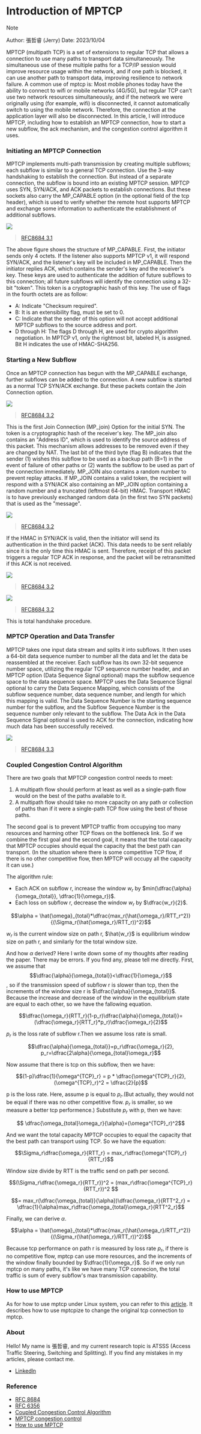 # Introduction of MPTCP

>[!NOTE]
> Author: 張哲睿 (Jerry)
> Date: 2023/10/04

MPTCP (multipath TCP) is a set of extensions to regular TCP that allows a connection to use many paths to transport data simultaneously. The simultaneous use of these multiple paths for a TCP/IP session would improve resource usage within the network, and if one path is blocked, it can use another path to transport data, improving resilience to network failure. A common use of mptcp is: Most mobile phones today have the ability to connect to wifi or mobile networks (4G/5G), but regular TCP can't use two network resources simultaneously, and if the network we were originally using (for example, wifi) is disconnected, it cannot automatically switch to using the mobile network. Therefore, the connection at the application layer will also be disconnected.
In this article, I will introduce MPTCP, including how to establish an MPTCP connection, how to start a new subflow, the ack mechanism, and the congestion control algorithm it uses.

### Initiating an MPTCP Connection
MPTCP implements multi-path transmission by creating multiple subflows; each subflow is similar to a general TCP connection. Use the 3-way handshaking to establish the connection. But instead of a separate connection, the subflow is bound into an existing MPTCP session. MPTCP uses SYN, SYN/ACK, and ACK packets to establish connections. But these sockets also carry the MP_CAPABLE option (in the optional field of the tcp header), which is used to verify whether the remote host supports MPTCP and exchange some information to authenticate the establishment of additional subflows.

![](./figure1.png)
>[RFC8684 3.1](https://www.rfc-editor.org/rfc/pdfrfc/rfc6824.txt.pdf)

The above figure shows the structure of MP_CAPABLE. First, the initiator sends only 4 octets. If the listener also supports MPTCP v1, it will respond SYN/ACK, and the listener's key will be included in MP_CAPABLE. Then the initiator replies ACK, which contains the sender's key and the receiver's key. These keys are used to authenticate the addition of future subflows to this connection; all future subflows will identify the connection using a 32-bit "token". This token is a cryptographic hash of this key.
The use of flags in the fourth octets are as follow:

* A: Indicate "Checksum required".
* B: It is an extensibility flag, must be set to 0.
* C: Indicate that the sender of this option will not accept additional MPTCP subflows to the source address and port.
* D through H: The flags D through H, are used for crypto algorithm negotiation. In MPTCP v1, only the rightmost bit, labeled H, is assigned. Bit H indicates the use of HMAC-SHA256.

### Starting a New Subflow
Once an MPTCP connection has begun with the MP_CAPABLE exchange, further subflows can be added to the connection. A new subflow is started as a normal TCP SYN/ACK exchange. But these packets contain the Join Connection option.

![](./figure2.png)
>[RFC8684 3.2](https://www.rfc-editor.org/rfc/pdfrfc/rfc6824.txt.pdf)

This is the first Join Connection (MP_join) Option for the initial SYN. The token is a cryptographic hash of the receiver's key. The MP_join also contains an "Address ID", which is used to identify the source address of this packet. This mechanism allows addresses to be removed even if they are changed by NAT.
The last bit of the third byte (flag B) indicates that the sender (1) wishes this subflow to be used as a backup path (B=1) in the event of failure of other paths or (2) wants the subflow to be used as part of the connection immediately. MP_JOIN also contains a random number to prevent replay attacks.
If MP_JOIN contains a valid token, the recipient will respond with a SYN/ACK also containing an MP_JOIN option containing a random number and a truncated (leftmost 64-bit) HMAC. Transport HMAC is to have previously exchanged random data (in the first two SYN packets) that is used as the "message".

![](./figure3.png)
>[RFC8684 3.2](https://www.rfc-editor.org/rfc/pdfrfc/rfc6824.txt.pdf)

If the HMAC in SYN/ACK is valid, then the initiator will send its authentication in the third packet (ACK). This data needs to be sent reliably since it is the only time this HMAC is sent. Therefore, receipt of this packet triggers a regular TCP ACK in response, and the packet will be retransmitted if this ACK is not received.

![](./figure6.png)
>[RFC8684 3.2](https://www.rfc-editor.org/rfc/pdfrfc/rfc6824.txt.pdf)

![](./figure4.png)
>[RFC8684 3.2](https://www.rfc-editor.org/rfc/pdfrfc/rfc6824.txt.pdf)

This is total handshake procedure.




### MPTCP Operation and Data Transfer

MPTCP takes one input data stream and splits it into subflows. It then uses a 64-bit data sequence number to number all the data and let the data be reassembled at the receiver. Each subflow has its own 32-bit sequence number space, utilizing the regular TCP sequence number header, and an MPTCP option (Data Sequence Signal optional) maps the subflow sequence space to the data sequence space.
MPTCP uses the Data Sequence Signal optional to carry the Data Sequence Mapping, which consists of the subflow sequence number, data sequence number, and length for which this mapping is valid. The Data Sequence Number is the starting sequence number for the subflow, and the Subflow Sequence Number is the sequence number only relevant to the subflow. The Data Ack in the Data Sequence Signal optional is used to ACK for the connection, indicating how much data has been successfully received.

![](./figure5.png)
>[RFC8684 3.3](https://www.rfc-editor.org/rfc/pdfrfc/rfc6824.txt.pdf)

### Coupled Congestion Control Algorithm
There are two goals that MPTCP congestion control needs to meet:
1.   A multipath flow should perform at least as well as a single-path flow would on the best of the paths available to it.
2.   A multipath flow should take no more capacity on any path or collection of paths than if it were a single-path TCP flow using the best of those paths.

The second goal is to prevent MPTCP traffic from occupying too many resources and harming other TCP flows on the bottleneck link. So if we combine the first goal and the second goal, it means that the total capacity that MPTCP occupies should equal the capacity that the best path can transport. (In the situation where there is some competitive TCP flow, if there is no other competitive flow, then MPTCP will occupy all the capacity it can use.)

The algorithm rule:
* Each ACK on subflow r, increase the window $w_r$ by $min(\dfrac{\alpha}{\omega_{total}}, \dfrac{1}{\omega_r})$.
* Each loss on subflow r, decrease the window $w_r$ by $\dfrac{w_r}{2}$.

$$\alpha = \hat{\omega}_{total}*\dfrac{max_r(\hat{\omega_r}/RTT_r^2)}{(\Sigma_r(\hat{\omega_r}/RTT_r))^2}$$

$w_r$ is the current window size on path r, $\hat{w_r}$ is equilibrium window size on path r, and similarly for the total window size.

And how $\alpha$ derived? Here I write down some of my thoughts after reading the paper. There may be errors. If you find any, please tell me directly.
First, we assume that $$\dfrac{\alpha}{\omega_{total}}<\dfrac{1}{\omega_r}$$, so if the transmission speed of subflow r is slower than tcp, then the increments of the window size r is $\dfrac{\alpha}{\omega_{total}}$. Because the increase and decrease of the window in the equilibrium state are equal to each other, so we have the fallowing equation.

$$\dfrac{\omega_r}{RTT_r}(1-p_r)\dfrac{\alpha}{\omega_{total}}=(\dfrac{\omega_r}{RTT_r}*p_r)\dfrac{\omega_r}{2}$$

$p_r$ is the loss rate of subflow r.Then we assume loss rate is small.

$$\dfrac{\alpha}{\omega_{total}}=p_r\dfrac{\omega_r}{2}, p_r=\dfrac{2\alpha}{\omega_{total}\omega_r}$$

Now assume that there is tcp on this subflow, then we have:

$$(1-p)\dfrac{1}{\omega^{TCP}_r} = p * \dfrac{\omega^{TCP}_r}{2}, (\omega^{TCP}_r)^2 = \dfrac{2}{p}$$

p is the loss rate. Here, assume p is equal to $p_r$.(But actually, they would not be equal if there was no other competitive flow. $p_r$ is smaller, so we measure a better tcp performence.) Substitute $p_r$ with p, then we have:

$$ \dfrac{\omega_{total}\omega_r}{\alpha}=(\omega^{TCP}_r)^2$$

And we want the total capacity MPTCP occupies to equal the capacity that the best path can transport using TCP. So we have the equation:

$$\Sigma_r\dfrac{\omega_r}{RTT_r} = max_r\dfrac{\omega^{TCP}_r}{RTT_r}$$

Window size divide by RTT is the traffic send on path per second.

$$(\Sigma_r\dfrac{\omega_r}{RTT_r})^2 = (max_r\dfrac{\omega^{TCP}_r}{RTT_r})^2 $$

$$= max_r(\dfrac{\omega_{total}}{\alpha})\dfrac{\omega_r}{RTT^2_r} = \dfrac{1}{\alpha}max_r\dfrac{\omega_{total}\omega_r}{RTT^2_r}$$

Finally, we can derive $\alpha$.

$$\alpha = \hat{\omega}_{total}*\dfrac{max_r(\hat{\omega_r}/RTT_r^2)}{(\Sigma_r(\hat{\omega_r}/RTT_r))^2}$$

Because tcp performance on path r is measured by loss rate $p_r$, if there is no competitive flow, mptcp can use more resources, and the increments of the window finally bounded by $\dfrac{1}{\omega_r}$. So if we only run mptcp on many paths, it's like we have many TCP connecion, the total traffic is sum of every subflow's max transmission capability.

### How to use MPTCP
As for how to use mptcp under Linux system, you can refer to this [article](https://hpnpl.net/posts/mptcp-ubuntu/). It describes how to use mptcpize to change the original tcp connection to mptcp.

### About
Hello! My name is 張哲睿, and my current research topic is ATSSS (Access Traffic Steering, Switching and Splitting).  If you find any mistakes in my articles, please contact me.

* [Linkedln](https://www.linkedin.com/in/%E5%93%B2%E7%9D%BF-%E5%BC%B5-77096621a/)

### Reference
* [RFC 8684](https://www.rfc-editor.org/rfc/pdfrfc/rfc6824.txt.pdf)
* [RFC 6356](https://www.rfc-editor.org/rfc/pdfrfc/rfc6356.txt.pdf)
* [Coupled Congestion Control Algorithm](https://www.usenix.org/legacy/events/nsdi11/tech/full_papers/Wischik.pdf)
* [MPTCP congestion control](https://zhuanlan.zhihu.com/p/421877742)
* [How to use MPTCP](https://hpnpl.net/posts/mptcp-ubuntu/)

